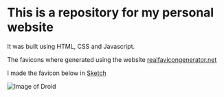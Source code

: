 # This is a repository for my personal website

It was built using HTML, CSS and Javascript.

The favicons where generated using the website [realfavicongenerator.net](https://realfavicongenerator.net/)

I made the favicon below in [Sketch](https://www.sketch.com)

![Image of Droid](https://to.site44.com/pweb/img/apple-touch-icon.png)
